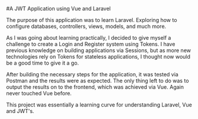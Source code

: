 #A JWT Application using Vue and Laravel

The purpose of this application was to learn Laravel. Exploring how to configure databases, controllers, views, models, and much more.

As I was going about learning practically, I decided to give myself a challenge to create a Login and Register system using Tokens. I have previous knowledge on building applications via Sessions, but as more new technologies rely on Tokens for stateless applications, I thought now would be a good time to give it a go.

After building the necessary steps for the application, it was tested via Postman and the results were as expected. The only thing left to do was to output the results on to the frontend, which was achieved via Vue. Again never touched Vue before.

This project was essentially a learning curve for understanding Laravel, Vue and JWT's.

